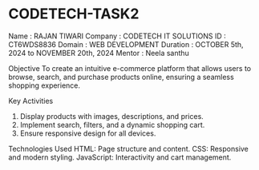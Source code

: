 # CODETECH-TASK2


Name : RAJAN TIWARI
Company : CODETECH IT SOLUTIONS 
ID : CT6WDS8836
Domain : WEB DEVELOPMENT
Duration : OCTOBER 5th, 2024 to NOVEMBER 20th, 2024
Mentor : Neela santhu


Objective
To create an intuitive e-commerce platform that allows
users to browse, search, and purchase products online,
ensuring a seamless shopping experience.

Key Activities
1. Display products with images, descriptions, and prices.
2. Implement search, filters, and a dynamic shopping cart.
3. Ensure responsive design for all devices.


Technologies Used
 HTML: Page structure and content.
 CSS: Responsive and modern styling.
 JavaScript: Interactivity and cart management.
